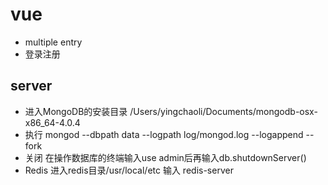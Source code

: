 # vue
* multiple entry
* 登录注册

## server
* 进入MongoDB的安装目录 /Users/yingchaoli/Documents/mongodb-osx-x86_64-4.0.4
* 执行 mongod --dbpath data --logpath log/mongod.log --logappend --fork
* 关闭 在操作数据库的终端输入use admin后再输入db.shutdownServer() 
* Redis 进入redis目录/usr/local/etc 输入 redis-server
